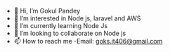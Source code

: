- 👋 Hi, I’m Gokul Pandey
- 👀 I’m interested in Node js, laravel and AWS
- 🌱 I’m currently learning Node Js
- 💞️ I’m looking to collaborate on Node js 
- 📫 How to reach me -Email: goks.it406@gmail.com

<!---
gokspandey/gokspandey is a ✨ special ✨ repository because its `README.md` (this file) appears on your GitHub profile.
You can click the Preview link to take a look at your changes.
--->

